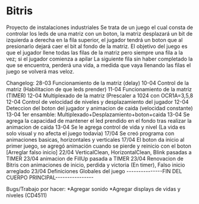 ﻿# Bitris
Proyecto de instalaciones industriales
Se trata de un juego el cual consta de controlar los leds de una matriz con un boton, la matriz desplazará un bit de izquierda a derecha 
en la fila superior, el jugador tendrá un boton que al presionarlo dejará caer el bit al fondo de la matriz.
El objetivo del juego es que el jugador llene todas las filas de la matriz pero siempre una fila a la vez; si el jugador comienza a apilar
La siguiente fila sin haber completado la que se encuentra, perderá una vida, a medida que vaya llenando las filas el juego se volverá mas
veloz.

Changelog:
28-03 Funcionamiento de la matriz (delay)
10-04 Control de la matriz (Habilitacion de que leds prender)
11-04 Funcionamiento de la matriz (TIMER)
12-04 Multiplexado de la matriz (Prescaler a 1024 con OCR1A=3,5,8
12-04 Control de velocidad de niveles y desplazamiento del jugador
12-04 Deteccion del boton del jugador y animacion de caida (velocidad constante)
13-04 1er ensamble: Multiplexado+Desplazamiento+boton+caida
13-04 Se agrega la capacidad de mantener el led prendido en el fondo tras realizar la animacion de caida
13-04 Se le agrega control de vida y nivel (La vida es solo visual y no afecta el juego todavia)
17/04 Se creó programa con animaciones basicas, horizontales y verticales
17/04 El boton da inicio al primer juego, se agregó animación cuando se pierde y reinicio con el boton 
[Arreglar falso inicio]
22/04 VerticalClean, HorizontalClean, Blink pasadas a TIMER
23/04 animacion de FillUp pasada a TIMER
23/04 Renovacion de Bitris con animaciones de inicio, perdida y victoria (En timer), Falso inicio arreglado
23/04 Definiciones Globales del juego
---------------FIN DEL CUERPO PRINCIPAL----------------

Bugs/Trabajo por hacer:
*Agregar sonido
*Agregar displays de vidas y niveles (CD4511)
